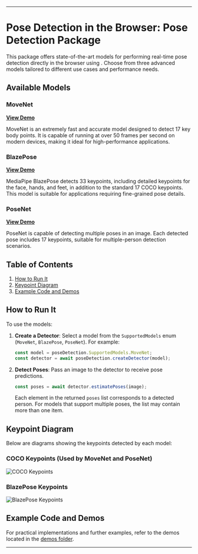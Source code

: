 

---

# Pose Detection in the Browser: Pose Detection Package

This package offers state-of-the-art models for performing real-time pose detection directly in the browser using . Choose from three advanced models tailored to different use cases and performance needs.

## Available Models

### MoveNet
[**View Demo**](https://storage.googleapis.com/lightweight-models/demos/pose-detection/index.html?model=movenet)

MoveNet is an extremely fast and accurate model designed to detect 17 key body points. It is capable of running at over 50 frames per second on modern devices, making it ideal for high-performance applications.

### BlazePose
[**View Demo**](https://storage.googleapis.com/lightweight-models/demos/pose-detection/index.html?model=blazepose)

MediaPipe BlazePose detects 33 keypoints, including detailed keypoints for the face, hands, and feet, in addition to the standard 17 COCO keypoints. This model is suitable for applications requiring fine-grained pose details.

### PoseNet
[**View Demo**](https://storage.googleapis.com/lightweight-models/demos/pose-detection/index.html?model=posenet)

PoseNet is capable of detecting multiple poses in an image. Each detected pose includes 17 keypoints, suitable for multiple-person detection scenarios.

## Table of Contents
1. [How to Run It](#how-to-run-it)
2. [Keypoint Diagram](#keypoint-diagram)
3. [Example Code and Demos](#example-code-and-demos)

## How to Run It
To use the models:

1. **Create a Detector**:
   Select a model from the `SupportedModels` enum (`MoveNet`, `BlazePose`, `PoseNet`). For example:
   ```javascript
   const model = poseDetection.SupportedModels.MoveNet;
   const detector = await poseDetection.createDetector(model);
   ```

2. **Detect Poses**:
   Pass an image to the detector to receive pose predictions.
   ```javascript
   const poses = await detector.estimatePoses(image);
   ```
   Each element in the returned `poses` list corresponds to a detected person. For models that support multiple poses, the list may contain more than one item.

## Keypoint Diagram
Below are diagrams showing the keypoints detected by each model:

### COCO Keypoints (Used by MoveNet and PoseNet)
![COCO Keypoints](https://storage.googleapis.com/movenet/coco-keypoints-500.png)

### BlazePose Keypoints
![BlazePose Keypoints](https://storage.googleapis.com/mediapipe/blazepose-keypoints-updated.png)

## Example Code and Demos
For practical implementations and further examples, refer to the demos located in the [demos folder](https://github.com//lightweight-models/tree/master/pose-detection/demos).

---

